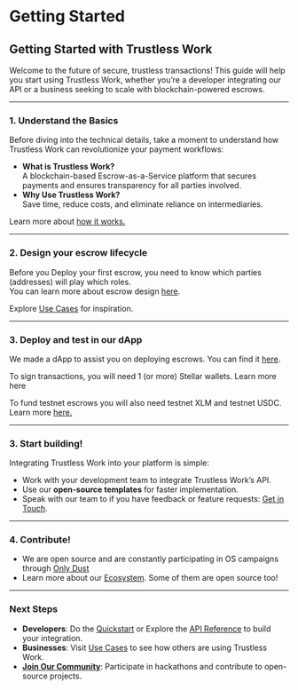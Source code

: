 # Getting Started

## **Getting Started with Trustless Work**

Welcome to the future of secure, trustless transactions! This guide will help you start using Trustless Work, whether you’re a developer integrating our API or a business seeking to scale with blockchain-powered escrows.

***

### **1. Understand the Basics**

Before diving into the technical details, take a moment to understand how Trustless Work can revolutionize your payment workflows:

* **What is Trustless Work?**\
  A blockchain-based Escrow-as-a-Service platform that secures payments and ensures transparency for all parties involved.
* **Why Use Trustless Work?**\
  Save time, reduce costs, and eliminate reliance on intermediaries.

Learn more about [how it works.](../technology-overview/)

***

### **2. Design your escrow lifecycle**

Before you Deploy your first escrow, you need to know which parties (addresses) will play which roles. \
You can learn more about escrow design [here](../developer-resources/smart-escrow-design/).

Explore [Use Cases](../use-cases-unlocking-the-potential-of-smart-escrows/) for inspiration.

***

### **3. Deploy and test in our dApp**

We made a dApp to assist you on deploying escrows.  You can find it [here](https://d-app-trustless-work.vercel.app/).

To sign transactions, you will need 1 (or more) Stellar wallets. Learn more here

To fund testnet escrows you will also need testnet XLM and testnet USDC. Learn more [here.](essential-tools.md)

***

### **3. Start building!**

Integrating Trustless Work into your platform is simple:

* Work with your development team to integrate Trustless Work’s API.
* Use our **open-source templates** for faster implementation.
* Speak with our team to if you have feedback or feature requests: [Get in Touch](../appendices/contact-and-support.md).

***

### **4. Contribute!**

* We are open source and are constantly participating in OS campaigns through [Only Dust](https://app.onlydust.com/p/trustless-work-)
* Learn more about our [Ecosystem](https://trustlesswork.notion.site/). Some of them are open source too!&#x20;

***

### **Next Steps**

* **Developers**: Do the [Quickstart](quickstart.md) or Explore the [API Reference](../developer-resources/api-reference/) to build your integration.
* **Businesses**: Visit [Use Cases](../use-cases-unlocking-the-potential-of-smart-escrows/) to see how others are using Trustless Work.
* [**Join Our Community**](../community/): Participate in hackathons and contribute to open-source projects.
